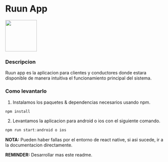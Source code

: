 # Ruun App

<img src="https://i.ibb.co/mC3FPqHt/5309441-2.png" width="100" height="100" />

### Descripcion
Ruun app es la aplicacion para clientes y conductores donde estara disponible de manera intuitiva el funcionamiento principal del sistema.

### Como levantarlo

1. Instalamos los paquetes & dependencias necesarios usando npm.
```ts
npm install
```

2. Levantamos la aplicacion para android o ios con el siguiente comando.
```ts
npm run start:android o ios
```

**NOTA:** Pueden haber fallas por el entorno de react native, si asi sucede, ir a la documentacion directamente.

**REMINDER:** Desarrollar mas este readme.